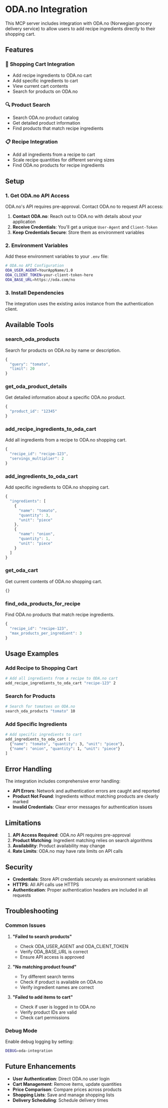 # ODA.no Integration

This MCP server includes integration with ODA.no (Norwegian grocery delivery service) to allow users to add recipe ingredients directly to their shopping cart.

## Features

### 🛒 **Shopping Cart Integration**
- Add recipe ingredients to ODA.no cart
- Add specific ingredients to cart
- View current cart contents
- Search for products on ODA.no

### 🔍 **Product Search**
- Search ODA.no product catalog
- Get detailed product information
- Find products that match recipe ingredients

### 📋 **Recipe Integration**
- Add all ingredients from a recipe to cart
- Scale recipe quantities for different serving sizes
- Find ODA.no products for recipe ingredients

## Setup

### 1. Get ODA.no API Access

ODA.no's API requires pre-approval. Contact ODA.no to request API access:

1. **Contact ODA.no**: Reach out to ODA.no with details about your application
2. **Receive Credentials**: You'll get a unique `User-Agent` and `Client-Token`
3. **Keep Credentials Secure**: Store them as environment variables

### 2. Environment Variables

Add these environment variables to your `.env` file:

```bash
# ODA.no API Configuration
ODA_USER_AGENT=YourAppName/1.0
ODA_CLIENT_TOKEN=your-client-token-here
ODA_BASE_URL=https://oda.com/no
```

### 3. Install Dependencies

The integration uses the existing axios instance from the authentication client.

## Available Tools

### **search_oda_products**
Search for products on ODA.no by name or description.

```typescript
{
  "query": "tomato",
  "limit": 20
}
```

### **get_oda_product_details**
Get detailed information about a specific ODA.no product.

```typescript
{
  "product_id": "12345"
}
```

### **add_recipe_ingredients_to_oda_cart**
Add all ingredients from a recipe to ODA.no shopping cart.

```typescript
{
  "recipe_id": "recipe-123",
  "servings_multiplier": 2
}
```

### **add_ingredients_to_oda_cart**
Add specific ingredients to ODA.no shopping cart.

```typescript
{
  "ingredients": [
    {
      "name": "tomato",
      "quantity": 3,
      "unit": "piece"
    },
    {
      "name": "onion",
      "quantity": 1,
      "unit": "piece"
    }
  ]
}
```

### **get_oda_cart**
Get current contents of ODA.no shopping cart.

```typescript
{}
```

### **find_oda_products_for_recipe**
Find ODA.no products that match recipe ingredients.

```typescript
{
  "recipe_id": "recipe-123",
  "max_products_per_ingredient": 3
}
```

## Usage Examples

### Add Recipe to Shopping Cart
```bash
# Add all ingredients from a recipe to ODA.no cart
add_recipe_ingredients_to_oda_cart "recipe-123" 2
```

### Search for Products
```bash
# Search for tomatoes on ODA.no
search_oda_products "tomato" 10
```

### Add Specific Ingredients
```bash
# Add specific ingredients to cart
add_ingredients_to_oda_cart [
  {"name": "tomato", "quantity": 3, "unit": "piece"},
  {"name": "onion", "quantity": 1, "unit": "piece"}
]
```

## Error Handling

The integration includes comprehensive error handling:

- **API Errors**: Network and authentication errors are caught and reported
- **Product Not Found**: Ingredients without matching products are clearly marked
- **Invalid Credentials**: Clear error messages for authentication issues

## Limitations

1. **API Access Required**: ODA.no API requires pre-approval
2. **Product Matching**: Ingredient matching relies on search algorithms
3. **Availability**: Product availability may change
4. **Rate Limits**: ODA.no may have rate limits on API calls

## Security

- **Credentials**: Store API credentials securely as environment variables
- **HTTPS**: All API calls use HTTPS
- **Authentication**: Proper authentication headers are included in all requests

## Troubleshooting

### Common Issues

1. **"Failed to search products"**
   - Check ODA_USER_AGENT and ODA_CLIENT_TOKEN
   - Verify ODA_BASE_URL is correct
   - Ensure API access is approved

2. **"No matching product found"**
   - Try different search terms
   - Check if product is available on ODA.no
   - Verify ingredient names are correct

3. **"Failed to add items to cart"**
   - Check if user is logged in to ODA.no
   - Verify product IDs are valid
   - Check cart permissions

### Debug Mode

Enable debug logging by setting:
```bash
DEBUG=oda-integration
```

## Future Enhancements

- **User Authentication**: Direct ODA.no user login
- **Cart Management**: Remove items, update quantities
- **Price Comparison**: Compare prices across products
- **Shopping Lists**: Save and manage shopping lists
- **Delivery Scheduling**: Schedule delivery times
